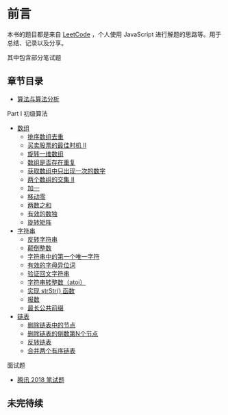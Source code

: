 # 前言

本书的题目都是来自 [LeetCode](https://leetcode-cn.com/) ，个人使用 JavaScript 进行解题的思路等。用于总结、记录以及分享。

其中包含部分笔试题

## 章节目录

* [算法与算法分析](algorithm-and-algorithm-analysis.md)

Part I 初级算法

* [数组](primary-algorithm/array/)
  * [排序数组去重](primary-algorithm/array/norepeat.md)
  * [买卖股票的最佳时机 II](primary-algorithm/array/stocks-best-time2.md)
  * [旋转一维数组](primary-algorithm/array/rotate1.md)
  * [数组是否存在重复](primary-algorithm/array/isrepeat.md)
  * [获取数组中只出现一次的数字](primary-algorithm/array/repeat-once.md)
  * [两个数组的交集 II](primary-algorithm/array/intersect.md)
  * [加一](primary-algorithm/array/plus1.md)
  * [移动零](primary-algorithm/array/move-zero.md)
  * [两数之和](primary-algorithm/array/sum-of-two.md)
  * [有效的数独](primary-algorithm/array/sudoku.md)
  * [旋转矩阵](primary-algorithm/array/rotate2.md)
* [字符串](primary-algorithm/string/)
  * [反转字符串](primary-algorithm/string/reverse-string.md)
  * [颠倒整数](primary-algorithm/string/dian-dao-zheng-shu.md)
  * [字符串中的第一个唯一字符](primary-algorithm/string/first-unique-character.md)
  * [有效的字母异位词](primary-algorithm/string/effective-alphabetic-words.md)
  * [验证回文字符串](primary-algorithm/string/palindrome-string.md)
  * [字符串转整数（atoi）](primary-algorithm/string/string-to-integer.md)
  * [实现 strStr\(\) 函数](primary-algorithm/string/substring.md)
  * [报数](primary-algorithm/string/number-off.md)
  * [最长公共前缀](primary-algorithm/string/longest-common-prefix.md)
* [链表](primary-algorithm/linked-list/)
  * [删除链表中的节点](primary-algorithm/linked-list/remove-node.md)
  * [删除链表的倒数第N个节点](primary-algorithm/linked-list/remove-the-last-nth-node.md)
  * [反转链表](primary-algorithm/string/reverse-string.md)
  * [合并两个有序链表](primary-algorithm/linked-list/merge-two-ordered-linked-lists.md)

面试题

* [腾讯 2018 笔试题](interview/tencent-2018.md)



## 未完待续

